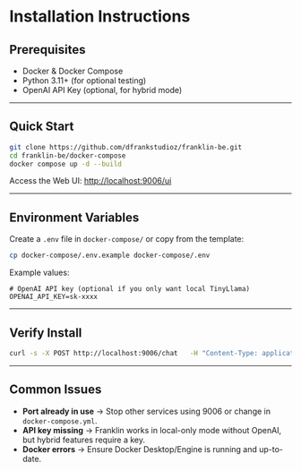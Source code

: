 # Installation Instructions

## Prerequisites
- Docker & Docker Compose
- Python 3.11+ (for optional testing)
- OpenAI API Key (optional, for hybrid mode)

---

## Quick Start

```bash
git clone https://github.com/dfrankstudioz/franklin-be.git
cd franklin-be/docker-compose
docker compose up -d --build
```

Access the Web UI: [http://localhost:9006/ui](http://localhost:9006/ui)

---

## Environment Variables
Create a `.env` file in `docker-compose/` or copy from the template:

```bash
cp docker-compose/.env.example docker-compose/.env
```

Example values:

```env
# OpenAI API key (optional if you only want local TinyLlama)
OPENAI_API_KEY=sk-xxxx
```

---

## Verify Install
```bash
curl -s -X POST http://localhost:9006/chat   -H "Content-Type: application/json"   -d '{"prompt":"list_dir(\"/memory\")"}'
```

---

## Common Issues
- **Port already in use** → Stop other services using 9006 or change in `docker-compose.yml`.
- **API key missing** → Franklin works in local-only mode without OpenAI, but hybrid features require a key.
- **Docker errors** → Ensure Docker Desktop/Engine is running and up-to-date.
